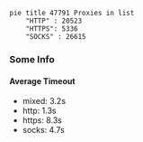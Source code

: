 
```mermaid
pie title 47791 Proxies in list
    "HTTP" : 20523
    "HTTPS": 5336
    "SOCKS" : 26615
```

### Some Info
#### Average Timeout

- mixed: 3.2s
- http: 1.3s
- https: 8.3s
- socks: 4.7s